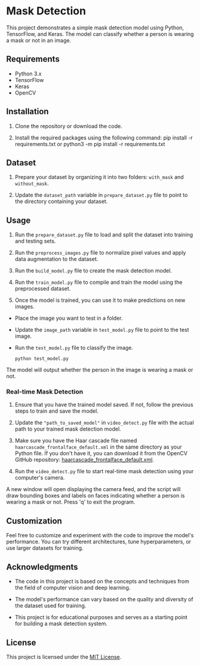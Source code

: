 # Mask Detection

This project demonstrates a simple mask detection model using Python, TensorFlow, and Keras. The model can classify whether a person is wearing a mask or not in an image.

## Requirements

- Python 3.x
- TensorFlow
- Keras
- OpenCV

## Installation

1. Clone the repository or download the code.

2. Install the required packages using the following command:
      pip install -r requirements.txt or python3 -m pip install -r requirements.txt

## Dataset

1. Prepare your dataset by organizing it into two folders: `with_mask` and `without_mask`.

2. Update the `dataset_path` variable in `prepare_dataset.py` file to point to the directory containing your dataset.

## Usage

1. Run the `prepare_dataset.py` file to load and split the dataset into training and testing sets.


2. Run the `preprocess_images.py` file to normalize pixel values and apply data augmentation to the dataset.


3. Run the `build_model.py` file to create the mask detection model.


4. Run the `train_model.py` file to compile and train the model using the preprocessed dataset.


5. Once the model is trained, you can use it to make predictions on new images.

- Place the image you want to test in a folder.
- Update the `image_path` variable in `test_model.py` file to point to the test image.
- Run the `test_model.py` file to classify the image.

  ```
  python test_model.py
  ```

The model will output whether the person in the image is wearing a mask or not.

### Real-time Mask Detection

1. Ensure that you have the trained model saved. If not, follow the previous steps to train and save the model.

2. Update the `"path_to_saved_model"` in `video_detect.py` file with the actual path to your trained mask detection model.

3. Make sure you have the Haar cascade file named `haarcascade_frontalface_default.xml` in the same directory as your Python file. If you don't have it, you can download it from the OpenCV GitHub repository: [haarcascade_frontalface_default.xml](https://github.com/opencv/opencv/blob/master/data/haarcascades/haarcascade_frontalface_default.xml).

4. Run the `video_detect.py` file to start real-time mask detection using your computer's camera.

A new window will open displaying the camera feed, and the script will draw bounding boxes and labels on faces indicating whether a person is wearing a mask or not. Press 'q' to exit the program.



## Customization

Feel free to customize and experiment with the code to improve the model's performance. You can try different architectures, tune hyperparameters, or use larger datasets for training.

## Acknowledgments

- The code in this project is based on the concepts and techniques from the field of computer vision and deep learning.

- The model's performance can vary based on the quality and diversity of the dataset used for training.

- This project is for educational purposes and serves as a starting point for building a mask detection system.

## License

This project is licensed under the [MIT License](LICENSE).
